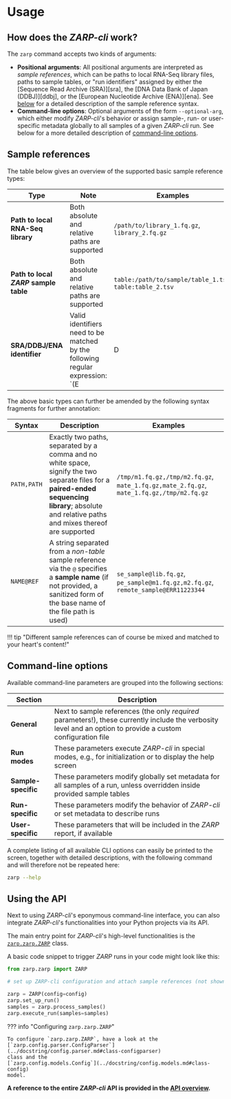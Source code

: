 # Usage

## How does the _ZARP-cli_ work?

The `zarp` command accepts two kinds of arguments:

- **Positional arguments**: All positional arguments are interpreted as _sample
  references_, which can be paths to local RNA-Seq library files, paths to
  sample tables, or "run identifiers" assigned by either the [Sequence Read
  Archive (SRA)][sra], the [DNA Data Bank of Japan (DDBJ)][ddbj], or the
  [European Nucleotide Archive (ENA)][ena]. See [below](#sample-references) for
  a detailed description of the sample reference syntax.
- **Command-line options**: Optional arguments of the form `--optional-arg`,
  which either modify _ZARP-cli_'s behavior or assign sample-, run- or user-
  specific metadata globally to all samples of a given _ZARP-cli_ run. See
  below for a more detailed description of [command-line
  options](#command-line-options).

## Sample references

The table below gives an overview of the supported basic sample reference
types:

| Type | Note | Examples |
| ---- | ---- | -------- |
| **Path to local RNA-Seq library** | Both absolute and relative paths are supported | `/path/to/library_1.fq.gz`, `library_2.fq.gz` |
| **Path to local _ZARP_ sample table** | Both absolute and relative paths are supported | `table:/path/to/sample/table_1.tsv`, `table:table_2.tsv` |
| **SRA/DDBJ/ENA identifier** | Valid identifiers need to be matched by the following regular expression: `(E|D|S)RR[0-9]{6,}` | `SRR123456`, `DRR7654321` |

The above basic types can further be amended by the following syntax fragments
for further annotation:

| Syntax | Description | Examples |
| ------ | ----------- | -------- |
| `PATH,PATH` | Exactly two paths, separated by a comma and no white space, signify the two separate files for a **paired-ended sequencing library**; absolute and relative paths and mixes thereof are supported | `/tmp/m1.fq.gz,/tmp/m2.fq.gz`, `mate_1.fq.gz,mate_2.fq.gz`, `mate_1.fq.gz,/tmp/m2.fq.gz` |
| `NAME@REF` | A string separated from a _non-table_ sample reference via the <kbd>@</kbd> specifies a **sample name** (if not provided, a sanitized form of the base name of the file path is used) | `se_sample@lib.fq.gz`, `pe_sample@m1.fq.gz,m2.fq.gz`, `remote_sample@ERR11223344` |

!!! tip "Different sample references can of course be mixed and matched to your heart's content!"

## Command-line options

Available command-line parameters are grouped into the following sections:

| Section | Description |
| ------- | ----------- |
| **General** | Next to sample references (the only _required_ parameters!), these currently include the verbosity level and an option to provide a custom configuration file |
| **Run modes** | These parameters execute _ZARP-cli_ in special modes, e.g., for initialization or to display the help screen |
| **Sample-specific** | These parameters modify globally set metadata for all samples of a run, unless overridden inside provided sample tables |
| **Run-specific** | These parameters modify the behavior of _ZARP-cli_ or set metadata to describe runs |
| **User-specific** | These parameters that will be included in the _ZARP_ report, if available |

A complete listing of all available CLI options can easily be printed to the
screen, together with detailed descriptions, with the following command and
will therefore not be repeated here:

```sh
zarp --help
```

## Using the API

Next to using _ZARP-cli_'s eponymous command-line interface, you can also
integrate _ZARP-cli_'s functionalities into your Python projects via its API.

The main entry point for _ZARP-cli_'s high-level functionalities is the 
[`zarp.zarp.ZARP`](../docstring/zarp.md#class-zarp) class.

A basic code snippet to trigger _ZARP_ runs in your code might look like this:

```py
from zarp.zarp import ZARP

# set up ZARP-cli configuration and attach sample references (not shown)

zarp = ZARP(config=config)
zarp.set_up_run()
samples = zarp.process_samples()
zarp.execute_run(samples=samples)
```

??? info "Configuring `zarp.zarp.ZARP`"

    To configure `zarp.zarp.ZARP`, have a look at the 
    [`zarp.config.parser.ConfigParser`](../docstring/config.parser.md#class-configparser)
    class and the
    [`zarp.config.models.Config`](../docstring/config.models.md#class-config)
    model.

**A reference to the entire _ZARP-cli_ API is provided in the [API
overview](../docstring/README.md).**
